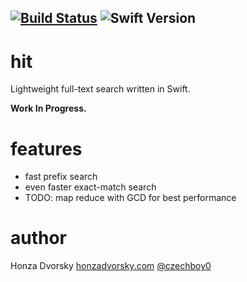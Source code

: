 
[![Build Status](https://www.bitrise.io/app/df9203eed45bff4a.svg?token=_pWCzt8CMI8GZM5Lofq-Pw&branch=master)](https://www.bitrise.io/app/df9203eed45bff4a)
![Swift Version](https://img.shields.io/badge/Swift-Xcode7b5-orange.svg)
-----
# hit

Lightweight full-text search written in Swift.

**Work In Progress.**

# features
- fast prefix search
- even faster exact-match search
- TODO: map reduce with GCD for best performance

# author
Honza Dvorsky
[honzadvorsky.com](honzadvorsky.com)
[@czechboy0](https://twitter.com/czechboy0)

